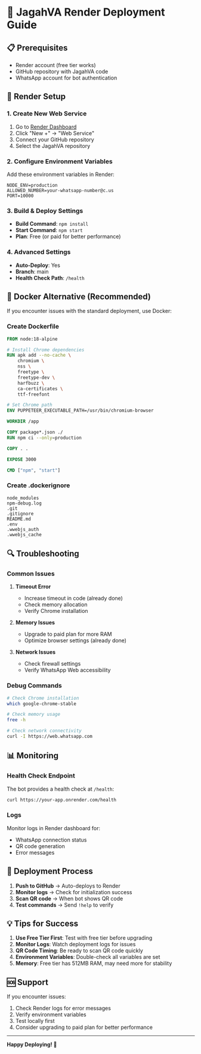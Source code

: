 # 🚀 JagahVA Render Deployment Guide

## 📋 Prerequisites

- Render account (free tier works)
- GitHub repository with JagahVA code
- WhatsApp account for bot authentication

## 🔧 Render Setup

### 1. Create New Web Service

1. Go to [Render Dashboard](https://dashboard.render.com/)
2. Click "New +" → "Web Service"
3. Connect your GitHub repository
4. Select the JagahVA repository

### 2. Configure Environment Variables

Add these environment variables in Render:

```env
NODE_ENV=production
ALLOWED_NUMBER=your-whatsapp-number@c.us
PORT=10000
```

### 3. Build & Deploy Settings

- **Build Command**: `npm install`
- **Start Command**: `npm start`
- **Plan**: Free (or paid for better performance)

### 4. Advanced Settings

- **Auto-Deploy**: Yes
- **Branch**: main
- **Health Check Path**: `/health`

## 🐳 Docker Alternative (Recommended)

If you encounter issues with the standard deployment, use Docker:

### Create Dockerfile

```dockerfile
FROM node:18-alpine

# Install Chrome dependencies
RUN apk add --no-cache \
    chromium \
    nss \
    freetype \
    freetype-dev \
    harfbuzz \
    ca-certificates \
    ttf-freefont

# Set Chrome path
ENV PUPPETEER_EXECUTABLE_PATH=/usr/bin/chromium-browser

WORKDIR /app

COPY package*.json ./
RUN npm ci --only=production

COPY . .

EXPOSE 3000

CMD ["npm", "start"]
```

### Create .dockerignore

```
node_modules
npm-debug.log
.git
.gitignore
README.md
.env
.wwebjs_auth
.wwebjs_cache
```

## 🔍 Troubleshooting

### Common Issues

1. **Timeout Error**
   - Increase timeout in code (already done)
   - Check memory allocation
   - Verify Chrome installation

2. **Memory Issues**
   - Upgrade to paid plan for more RAM
   - Optimize browser settings (already done)

3. **Network Issues**
   - Check firewall settings
   - Verify WhatsApp Web accessibility

### Debug Commands

```bash
# Check Chrome installation
which google-chrome-stable

# Check memory usage
free -h

# Check network connectivity
curl -I https://web.whatsapp.com
```

## 📊 Monitoring

### Health Check Endpoint

The bot provides a health check at `/health`:

```bash
curl https://your-app.onrender.com/health
```

### Logs

Monitor logs in Render dashboard for:
- WhatsApp connection status
- QR code generation
- Error messages

## 🔄 Deployment Process

1. **Push to GitHub** → Auto-deploys to Render
2. **Monitor logs** → Check for initialization success
3. **Scan QR code** → When bot shows QR code
4. **Test commands** → Send `!help` to verify

## 💡 Tips for Success

1. **Use Free Tier First**: Test with free tier before upgrading
2. **Monitor Logs**: Watch deployment logs for issues
3. **QR Code Timing**: Be ready to scan QR code quickly
4. **Environment Variables**: Double-check all variables are set
5. **Memory**: Free tier has 512MB RAM, may need more for stability

## 🆘 Support

If you encounter issues:

1. Check Render logs for error messages
2. Verify environment variables
3. Test locally first
4. Consider upgrading to paid plan for better performance

---

**Happy Deploying! 🎉** 